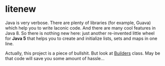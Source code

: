 litenew
=======

Java is very verbose. There are plenty of libraries (for example, Guava) which help you to write laconic code. And there
are many cool features in Java 8. So there is nothing new here: just another re-invented little wheel for **Java 5**
that helps you to create and initialize lists, sets and maps in one line.

Actually, this project is a piece of bullshit. But look at
[Builders](https://github.com/flaz14/litenew/blob/master/main/litenew/Builders.java) class. May be that code will save 
you some amount of hassle... 